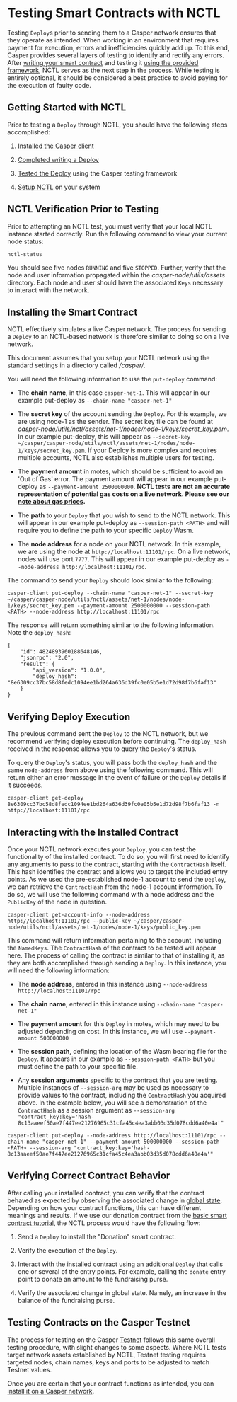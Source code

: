 # Testing Smart Contracts with NCTL

Testing `Deploy`s prior to sending them to a Casper network ensures that they operate as intended. When working in an environment that requires payment for execution, errors and inefficiencies quickly add up. To this end, Casper provides several layers of testing to identify and rectify any errors. After [writing your smart contract](/dapp-dev-guide/writing-contracts/rust.md) and testing it [using the provided framework](/dapp-dev-guide/testing.md), NCTL serves as the next step in the process. While testing is entirely optional, it should be considered a best practice to avoid paying for the execution of faulty code.

## Getting Started with NCTL

Prior to testing a `Deploy` through NCTL, you should have the following steps accomplished:

1) [Installed the Casper client](../workflow/setup.md)

2) [Completed writing a Deploy](../dapp-dev-guide/writing-contracts/rust.md)

3) [Tested the Deploy](../dapp-dev-guide/testing.md) using the Casper testing framework

4) [Setup NCTL](../dapp-dev-guide/setup-nctl.md) on your system

## NCTL Verification Prior to Testing

Prior to attempting an NCTL test, you must verify that your local NCTL instance started correctly. Run the following command to view your current node status:

```
nctl-status
```

You should see five nodes `RUNNING` and five `STOPPED`. Further, verify that the node and user information propagated within the *casper-node/utils/assets* directory. Each node and user should have the associated `Keys` necessary to interact with the network.

## Installing the Smart Contract

NCTL effectively simulates a live Casper network. The process for sending a `Deploy` to an NCTL-based network is therefore similar to doing so on a live network.

This document assumes that you setup your NCTL network using the standard settings in a directory called */casper/*.

You will need the following information to use the `put-deploy` command:

* The **chain name**, in this case `casper-net-1`. This will appear in our example put-deploy as `--chain-name "casper-net-1"`

* The **secret key** of the account sending the `Deploy`. For this example, we are using node-1 as the sender. The secret key file can be found at *casper-node/utils/nctl/assets/net-1/nodes/node-1/keys/secret_key.pem*. In our example put-deploy, this will appear as `--secret-key ~/casper/casper-node/utils/nctl/assets/net-1/nodes/node-1/keys/secret_key.pem`. If your Deploy is more complex and requires multiple accounts, NCTL also establishes multiple users for testing.

* The **payment amount** in motes, which should be sufficient to avoid an 'Out of Gas' error. The payment amount will appear in our example put-deploy as `--payment-amount 2500000000`. **NCTL tests are not an accurate representation of potential gas costs on a live network. Please see our [note about gas prices](/dapp-dev-guide/sending-deploys/#a-note-about-gas-price).**

* The **path** to your `Deploy` that you wish to send to the NCTL network. This will appear in our example put-deploy as `--session-path <PATH>` and will require you to define the path to your specific `Deploy` Wasm.

* The **node address** for a node on your NCTL network. In this example, we are using the node at `http://localhost:11101/rpc`. On a live network, nodes will use port `7777`. This will appear in our example put-deploy as `--node-address http://localhost:11101/rpc`.

The command to send your `Deploy` should look similar to the following:

```
casper-client put-deploy --chain-name "casper-net-1" --secret-key ~/casper/casper-node/utils/nctl/assets/net-1/nodes/node-1/keys/secret_key.pem --payment-amount 2500000000 --session-path <PATH> --node-address http://localhost:11101/rpc
```

The response will return something similar to the following information. Note the `deploy_hash`:

```
{
    "id": 4824893960188648146,
    "jsonrpc": "2.0",
    "result": {
        "api_version": "1.0.0",
        "deploy_hash": "8e6309cc37bc58d8fedc1094ee1bd264a636d39fc0e05b5e1d72d98f7b6faf13"
    }
}
```

## Verifying Deploy Execution

The previous command sent the `Deploy` to the NCTL network, but we recommend verifying deploy execution before continuing. The `deploy_hash` received in the response allows you to query the `Deploy`'s status. 

To query the `Deploy`'s status, you will pass both the `deploy_hash` and the same `node-address` from above using the following command. This will return either an error message in the event of failure or the `Deploy` details if it succeeds.
```
casper-client get-deploy 8e6309cc37bc58d8fedc1094ee1bd264a636d39fc0e05b5e1d72d98f7b6faf13 -n http://localhost:11101/rpc
```

## Interacting with the Installed Contract

Once your NCTL network executes your `Deploy`, you can test the functionality of the installed contract. To do so, you will first need to identify any arguments to pass to the contract, starting with the `ContractHash` itself. This hash identifies the contract and allows you to target the included entry points. As we used the pre-established node-1 account to send the `Deploy`, we can retrieve the `ContractHash` from the node-1 account information. To do so, we will use the following command with a node address and the `PublicKey` of the node in question. 


```
casper-client get-account-info --node-address http://localhost:11101/rpc --public-key ~/casper/casper-node/utils/nctl/assets/net-1/nodes/node-1/keys/public_key.pem
```

This command will return information pertaining to the account, including the `NamedKeys`. The `ContractHash` of the contract to be tested will appear here. The process of calling the contract is similar to that of installing it, as they are both accomplished through sending a `Deploy`. In this instance, you will need the following information:

* The **node address**, entered in this instance using `--node-address http://localhost:11101/rpc`

* The **chain name**, entered in this instance using `--chain-name "casper-net-1"`

* The **payment amount** for this `Deploy` in motes, which may need to be adjusted depending on cost. In this instance, we will use `--payment-amount 500000000`

* The **session path**, defining the location of the Wasm bearing file for the `Deploy`. It appears in our example as `--session-path <PATH>` but you must define the path to your specific file.

* Any **session arguments** specific to the contract that you are testing. Multiple instances of `--session-arg` may be used as necessary to provide values to the contract, including the `ContractHash` you acquired above. In the example below, you will see a demonstration of the `ContractHash` as a session argument as `--session-arg "contract_key:key='hash-8c13aaeef50ae7f447ee21276965c31cfa45c4ea3abb03d35d078cdd6a40e4a'"`

```
casper-client put-deploy --node-address http://localhost:11101/rpc --chain-name "casper-net-1" --payment-amount 500000000 --session-path <PATH> --session-arg "contract_key:key='hash-8c13aaeef50ae7f447ee21276965c31cfa45c4ea3abb03d35d078cdd6a40e4a'"
```

## Verifying Correct Contract Behavior

After calling your installed contract, you can verify that the contract behaved as expected by observing the associated change in [global state](/dapp-dev-guide/installing-contracts/#querying-global-state). Depending on how your contract functions, this can have different meanings and results. If we use our donation contract from the [basic smart contract tutorial](/dapp-dev-guide/writing-contracts/rust), the NCTL process would have the following flow:

1) Send a `Deploy` to install the "Donation" smart contract.

2) Verify the execution of the `Deploy`.

3) Interact with the installed contract using an additional `Deploy` that calls one or several of the entry points. For example, calling the `donate` entry point to donate an amount to the fundraising purse.

4) Verify the associated change in global state. Namely, an increase in the balance of the fundraising purse.

## Testing Contracts on the Casper Testnet

The process for testing on the Casper [Testnet](https://testnet.cspr.live/) follows this same overall testing procedure, with slight changes to some aspects. Where NCTL tests target network assets established by NCTL, Testnet testing requires targeted nodes, chain names, keys and ports to be adjusted to match Testnet values.

Once you are certain that your contract functions as intended, you can [install it on a Casper network](/dapp-dev-guide/calling-contracts/).

